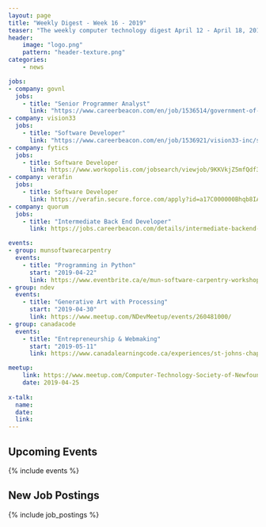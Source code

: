```yaml
---
layout: page
title: "Weekly Digest - Week 16 - 2019"
teaser: "The weekly computer technology digest April 12 - April 18, 2019"
header:
    image: "logo.png"
    pattern: "header-texture.png"
categories:
    - news

jobs:
- company: govnl
  jobs:
    - title: "Senior Programmer Analyst"
      link: "https://www.careerbeacon.com/en/job/1536514/government-of-newfoundland-and-labrador/senior-programmer-analyst/st-john-s"
- company: vision33
  jobs:
    - title: "Software Developer"
      link: "https://www.careerbeacon.com/en/job/1536921/vision33-inc/software-developer/st-john-s"
- company: fytics
  jobs:
    - title: Software Developer
      link: https://www.workopolis.com/jobsearch/viewjob/9KKVkjZ5mfQdf3xyy0iDhFaVFnN9JrDNdFo2m3G4TSntz_pL265wkQ
- company: verafin
  jobs:
    - title: Software Developer
      link: https://verafin.secure.force.com/apply?id=a17C000000Bhqb8IAB
- company: quorum
  jobs:
    - title: "Intermediate Back End Developer"
      link: https://jobs.careerbeacon.com/details/intermediate-backend-developer/1536936

events:
- group: munsoftwarecarpentry
  events:
    - title: "Programming in Python"
      start: "2019-04-22"
      link: https://www.eventbrite.ca/e/mun-software-carpentry-workshop-programming-in-python-tickets-60142271152
- group: ndev
  events:
    - title: "Generative Art with Processing"
      start: "2019-04-30"
      link: https://www.meetup.com/NDevMeetup/events/260481000/
- group: canadacode
  events:
    - title: "Entrepreneurship & Webmaking"
      start: "2019-05-11"
      link: https://www.canadalearningcode.ca/experiences/st-johns-chapter-girls-learning-code-entrepreneurship-webmaking/

meetup:
    link: https://www.meetup.com/Computer-Technology-Society-of-Newfoundland-and-Labrador/events/rpdzmpyzgbhc/
    date: 2019-04-25
  
x-talk:
  name:
  date: 
  link: 
---
```


## Upcoming Events
{% include events %}

## New Job Postings
{% include job_postings %}
